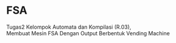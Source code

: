 # FSA
Tugas2 Kelompok Automata dan Kompilasi (R.03),            
Membuat Mesin FSA Dengan Output Berbentuk Vending Machine
